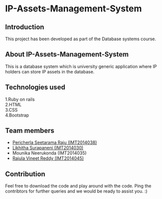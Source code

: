 # IP-Assets-Management-System

## Introduction
This project has been developed as part of the Database systems course. 

## About IP-Assets-Management-System
This is a database system which is university generic application where IP holders can store IP assets in the database.

## Technologies used
1.Ruby on rails  
2.HTML  
3.CSS  
4.Bootstrap  
 
## Team members
- [Pericherla Seetarama Raju (IMT2014038)](https://github.com/geekrypter)
- [Likhitha Surapaneni (IMT2014030)](https://github.com/Likhitha96)
- Mounika Neerukonda (IMT2014035)
- [Rajula Vineet Reddy (IMT2014045)](https://github.com/rajula96reddy)
## Contribution
Feel free to download the code and play around with the code. Ping the contribtors for further queries and we would be ready to assist you. :)  
